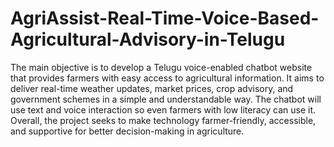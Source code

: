 # AgriAssist-Real-Time-Voice-Based-Agricultural-Advisory-in-Telugu


The main objective is to develop a Telugu voice-enabled chatbot website that provides farmers with easy access to agricultural information. 
It aims to deliver real-time weather updates, market prices, crop advisory, and government schemes in a simple and understandable way. 
The chatbot will use text and voice interaction so even farmers with low literacy can use it. 
Overall, the project seeks to make technology farmer-friendly, accessible, and supportive for better decision-making in agriculture.
